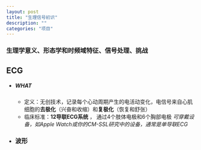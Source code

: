 ```yaml
---
layout: post
title: "生理信号初识"
description: ""
categories: "项目"
---
```

### 生理学意义、形态学和时频域特征、信号处理、挑战
## ECG
- ##### WHAT
    - 定义：无创技术，记录每个心动周期产生的电活动变化，电信号来自心肌细胞的**去极化**（兴奋和收缩）和**复极化**（恢复和舒张）
    - 临床标准：**12导联ECG系统** ， 通过4个肢体电极和6个胸部电极
*可穿戴设备，如Apple Watch或你的CM-SSL研究中的设备，通常是单导联ECG*

- ### 波形
